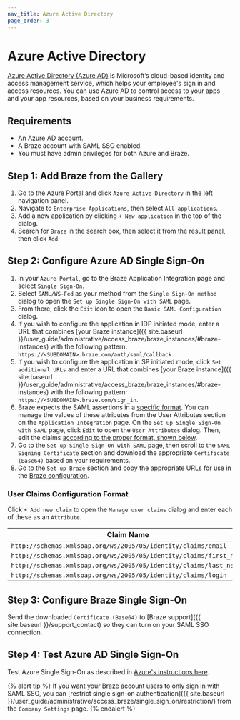 ```yaml
---
nav_title: Azure Active Directory
page_order: 3
---
```


# Azure Active Directory

[Azure Active Directory (Azure AD)](https://docs.microsoft.com/en-us/azure/active-directory/saas-apps/braze-tutorial) is Microsoft’s cloud-based identity and access management service, which helps your employee's sign in and access resources. You can use Azure AD to control access to your apps and your app resources, based on your business requirements.

## Requirements

- An Azure AD account.
- A Braze account with SAML SSO enabled.
- You must have admin privileges for both Azure and Braze.

## Step 1: Add Braze from the Gallery

1. Go to the Azure Portal and click `Azure Active Directory` in the left navigation panel.
2. Navigate to `Enterprise Applications`, then select `All applications`.
3. Add a new application by clicking `+ New application` in the top of the dialog.
4. Search for `Braze` in the search box, then select it from the result panel, then click `Add`.

## Step 2: Configure Azure AD Single Sign-On

1. In your `Azure Portal`, go to the Braze Application Integration page and select `Single Sign-On`.
2. Select `SAML/WS-Fed` as your method from the `Single Sign-On method` dialog to open the `Set up Single Sign-On with SAML` page.
3. From there, click the `Edit` icon to open the `Basic SAML Configuration` dialog.
4. If you wish to configure the application in IDP initiated mode, enter a URL that combines [your Braze instance]({{ site.baseurl }}/user_guide/administrative/access_braze/braze_instances/#braze-instances) with the following pattern: `https://<SUBDOMAIN>.braze.com/auth/saml/callback`.
5. If you wish to configure the application in SP initiated mode, click `Set additional URLs` and enter a URL that combines [your Braze instance]({{ site.baseurl }}/user_guide/administrative/access_braze/braze_instances/#braze-instances) with the following pattern: `https://<SUBDOMAIN>.braze.com/sign_in`.
6. Braze expects the SAML assertions in a [specific format](#user-claims-configuration-format). You can manage the values of these attributes from the User Attributes section on the `Application Integration` page. On the `Set up Single Sign-On with SAML` page, click `Edit` to open the `User Attributes` dialog. Then, edit the claims [according to the proper format, shown below](#user-claims-configuration-format).
7. Go to the `Set up Single Sign-On with SAML` page, then scroll to the `SAML Signing Certificate` section and download the appropriate `Certificate (Base64)` based on your requirements.
8. Go to the `Set up Braze` section and copy the appropriate URLs for use in the [Braze configuration](#step-3-configure-braze-single-sign-on).

### User Claims Configuration Format
Click `+ Add new claim` to open the `Manage user claims` dialog and enter each of these as an `Attribute`.

| Claim Name | Value |
|---|---|
|`http://schemas.xmlsoap.org/ws/2005/05/identity/claims/email`	| `user.userprincipalname`|
|`http://schemas.xmlsoap.org/ws/2005/05/identity/claims/first_name`	|`user.givenname`|
|`http://schemas.xmlsoap.org/ws/2005/05/identity/claims/last_name`	|`user.surname`|
|`http://schemas.xmlsoap.org/ws/2005/05/identity/claims/login`|	`user.mail`|

## Step 3: Configure Braze Single Sign-On

Send the downloaded `Certificate (Base64)` to [Braze support]({{ site.baseurl }}/support_contact) so they can turn on your SAML SSO connection.  

## Step 4: Test Azure AD Single Sign-On

Test Azure Single Sign-On as described in [Azure's instructions here](https://docs.microsoft.com/en-us/azure/active-directory/saas-apps/braze-tutorial#create-an-azure-ad-test-user).

{% alert tip %}
If you want your Braze account users to only sign in with SAML SSO, you can [restrict single sign-on authentication]({{ site.baseurl }}/user_guide/administrative/access_braze/single_sign_on/restriction/) from the `Company Settings` page.
{% endalert %}

